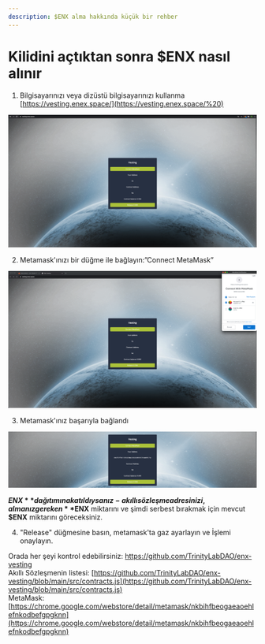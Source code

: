 ```yaml
---
description: $ENX alma hakkında küçük bir rehber
---
```


# Kilidini açtıktan sonra $ENX nasıl alınır

1. Bilgisayarınızı veya dizüstü bilgisayarınızı kullanma [https://vesting.enex.space/](https://vesting.enex.space/%20) 

![ https://vesting.enex.space/ ](../.gitbook/assets/image%20%2810%29.png)

2. Metamask'ınızı bir düğme ile bağlayın:”Connect MetaMask”

![MetaMask connection](../.gitbook/assets/image%20%2812%29.png)

3. Metamask'ınız başarıyla bağlandı

![](../.gitbook/assets/image%20%289%29.png)

**$ENX** dağıtımına katıldıysanız-akıllı sözleşme adresinizi, almanız gereken **$ENX** miktarını ve şimdi serbest bırakmak için mevcut **$ENX** miktarını göreceksiniz.

4. "Release" düğmesine basın, metamask'ta gaz ayarlayın ve İşlemi onaylayın.

Orada her şeyi kontrol edebilirsiniz: [https://github.com/TrinityLabDAO/enx-vesting  
](https://github.com/TrinityLabDAO/enx-vesting
)Akıllı Sözleşmenin listesi: [https://github.com/TrinityLabDAO/enx-vesting/blob/main/src/contracts.js](https://github.com/TrinityLabDAO/enx-vesting/blob/main/src/contracts.js)  
MetaMask: [https://chrome.google.com/webstore/detail/metamask/nkbihfbeogaeaoehlefnkodbefgpgknn](https://chrome.google.com/webstore/detail/metamask/nkbihfbeogaeaoehlefnkodbefgpgknn)



